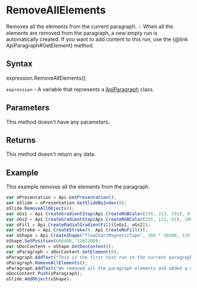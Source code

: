 # RemoveAllElements

Removes all the elements from the current paragraph.💡 When all the elements are removed from the paragraph, a new empty run is automatically created. If you want to addcontent to this run, use the {@link ApiParagraph#GetElement} method.

## Syntax

expression.RemoveAllElements();

`expression` - A variable that represents a [ApiParagraph](../ApiParagraph.md) class.

## Parameters

This method doesn't have any parameters.

## Returns

This method doesn't return any data.

## Example

This example removes all the elements from the paragraph.

```javascript
var oPresentation = Api.GetPresentation();
var oSlide = oPresentation.GetSlideByIndex(0);
oSlide.RemoveAllObjects();
var oGs1 = Api.CreateGradientStop(Api.CreateRGBColor(255, 213, 191), 0);
var oGs2 = Api.CreateGradientStop(Api.CreateRGBColor(255, 111, 61), 100000);
var oFill = Api.CreateRadialGradientFill([oGs1, oGs2]);
var oStroke = Api.CreateStroke(0, Api.CreateNoFill());
var oShape = Api.CreateShape("flowChartMagneticTape", 300 * 36000, 130 * 36000, oFill, oStroke);
oShape.SetPosition(608400, 1267200);
var oDocContent = oShape.GetDocContent();
var oParagraph = oDocContent.GetElement(0);
oParagraph.AddText("This is the first text run in the current paragraph.");
oParagraph.RemoveAllElements();
oParagraph.AddText("We removed all the paragraph elements and added a new text run inside it.");
oDocContent.Push(oParagraph);
oSlide.AddObject(oShape);
```

